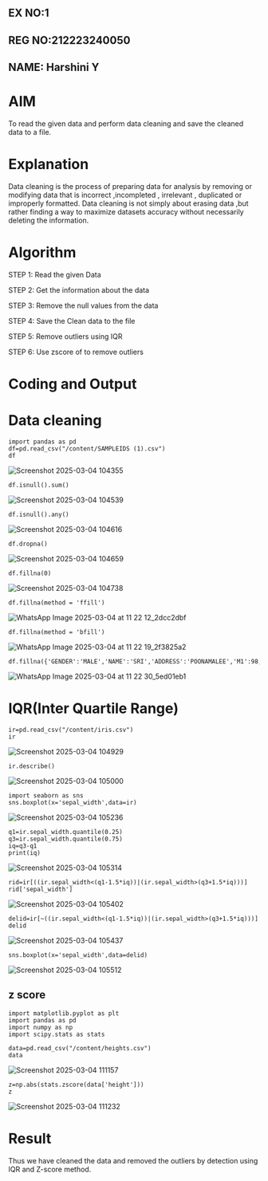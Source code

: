 ## EX NO:1
## REG NO:212223240050
## NAME: Harshini Y
# AIM
To read the given data and perform data cleaning and save the cleaned data to a file.

# Explanation
Data cleaning is the process of preparing data for analysis by removing or modifying data that is incorrect ,incompleted , irrelevant , duplicated or improperly formatted. Data cleaning is not simply about erasing data ,but rather finding a way to maximize datasets accuracy without necessarily deleting the information.

# Algorithm
STEP 1: Read the given Data

STEP 2: Get the information about the data

STEP 3: Remove the null values from the data

STEP 4: Save the Clean data to the file

STEP 5: Remove outliers using IQR

STEP 6: Use zscore of to remove outliers

# Coding and Output 
   # Data cleaning
```
import pandas as pd
df=pd.read_csv("/content/SAMPLEIDS (1).csv")
df
```

![Screenshot 2025-03-04 104355](https://github.com/user-attachments/assets/60e31b91-5558-45df-b8f0-9aebd708b83f)

```
df.isnull().sum()
```

![Screenshot 2025-03-04 104539](https://github.com/user-attachments/assets/f1ed9484-7092-44b5-967c-28adcc4ef4d3)

```
df.isnull().any()
```

![Screenshot 2025-03-04 104616](https://github.com/user-attachments/assets/940c11d3-6a1d-4ca3-8569-7b8d4495f157)

```
df.dropna()
```

![Screenshot 2025-03-04 104659](https://github.com/user-attachments/assets/21d9c731-fc92-476e-a36f-142ee1cd718c)

```
df.fillna(0)
```

![Screenshot 2025-03-04 104738](https://github.com/user-attachments/assets/30d1a410-f9b5-447b-98ac-975b2bdcfc5d)
```
df.fillna(method = 'ffill')
```
![WhatsApp Image 2025-03-04 at 11 22 12_2dcc2dbf](https://github.com/user-attachments/assets/aa0a35ed-c5c8-408f-968d-bcad83eaed28)

```
df.fillna(method = 'bfill')
```
![WhatsApp Image 2025-03-04 at 11 22 19_2f3825a2](https://github.com/user-attachments/assets/a68765f8-6fbb-4baf-a7b9-4be916331eb1)

```
df.fillna({'GENDER':'MALE','NAME':'SRI','ADDRESS':'POONAMALEE','M1':98,'M2':87,'M3':76,'M4':92,'TOTAL':305,'AVG':89.999999})
```
![WhatsApp Image 2025-03-04 at 11 22 30_5ed01eb1](https://github.com/user-attachments/assets/71c34f49-5959-49fe-a169-50b0647e22af)

  # IQR(Inter Quartile Range)

```
ir=pd.read_csv("/content/iris.csv")
ir
```

![Screenshot 2025-03-04 104929](https://github.com/user-attachments/assets/2d0cd107-569a-4e48-8271-e188399f128e)

```
ir.describe()
```

![Screenshot 2025-03-04 105000](https://github.com/user-attachments/assets/6cd143fb-fe39-4091-8d47-f5db8eb2d135)

```
import seaborn as sns
sns.boxplot(x='sepal_width',data=ir)
```

![Screenshot 2025-03-04 105236](https://github.com/user-attachments/assets/dfce8bd0-6618-4285-8b73-7c252fd673b6)

```
q1=ir.sepal_width.quantile(0.25)
q3=ir.sepal_width.quantile(0.75)
iq=q3-q1
print(iq)
```
![Screenshot 2025-03-04 105314](https://github.com/user-attachments/assets/4b0add73-ee5a-47a9-815a-b262cc1c6158)

```
rid=ir[((ir.sepal_width<(q1-1.5*iq))|(ir.sepal_width>(q3+1.5*iq)))]
rid['sepal_width']
```

![Screenshot 2025-03-04 105402](https://github.com/user-attachments/assets/91a44f96-8154-45fc-aebe-1af70c53ef9d)

```
delid=ir[~((ir.sepal_width<(q1-1.5*iq))|(ir.sepal_width>(q3+1.5*iq)))]
delid
  ```

![Screenshot 2025-03-04 105437](https://github.com/user-attachments/assets/76146634-b06d-479b-8d9f-e8dde5454a18)

```
sns.boxplot(x='sepal_width',data=delid)
```

![Screenshot 2025-03-04 105512](https://github.com/user-attachments/assets/69ffcae7-5ec1-438c-8aef-0785005d34e5)

## z score
```
import matplotlib.pyplot as plt
import pandas as pd
import numpy as np
import scipy.stats as stats
```
```
data=pd.read_csv("/content/heights.csv")
data
```
![Screenshot 2025-03-04 111157](https://github.com/user-attachments/assets/ba8de8a7-e3dc-4dd5-bc7c-cf6c011943a7)
```
z=np.abs(stats.zscore(data['height']))
z
```
![Screenshot 2025-03-04 111232](https://github.com/user-attachments/assets/e0592c71-7203-4afb-bc59-cd3eb8b19eee)




# Result
   Thus we have cleaned the data and removed the outliers by detection using IQR and Z-score method.
